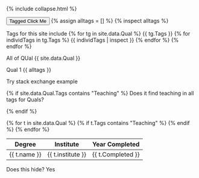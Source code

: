 
{% include collapse.html %}


<button onclick='hideTableLine("taggedDIV")'>Tagged Click Me</button>
{% assign alltags = [] %}
{% inspect alltags %}

Tags for this site include 
{% for tg in site.data.Qual %}
    {{ tg.Tags }}
    {% for individTags in tg.Tags %}
        {{ individTags | inspect }}
    {% endfor %}
{% endfor %}

All of QUal
{{ site.data.Qual }}

Qual 1
{{ alltags }}

Try stack exchange example


{% if site.data.Qual.Tags contains "Teaching" %}
Does it find teaching in all tags for Quals?

{% endif %}

<table>
<thead>
  <tr>
    <th>Degree</th>
    <th>Institute</th>
    <th>Year Completed</th>
  </tr>
</thead>
<tbody>    
{% for t in site.data.Qual %}
    {% if t.Tags contains "Teaching" %}
    <tr class="taggedDIV">
    <td>{{ t.name }}</td>
    <td>{{ t.institute }}</td>
    <td>{{ t.Completed }}</td>
  </tr>
    {% endif %}
{% endfor %}

</tbody>
  </table>



<div class="taggedDIV">
  Does this hide?  Yes 
</div>
